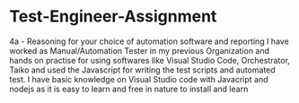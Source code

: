 # Test-Engineer-Assignment
4a - Reasoning for your choice of automation software and reporting I have worked as Manual/Automation Tester in my previous Organization and hands on practise for using softwares like Visual Studio Code, Orchestrator, Taiko and used the Javascript for writing the test scripts and automated test. I have basic knowledge on Visual Studio code with Javacript and nodejs as it is easy to learn and free in nature to install and learn

